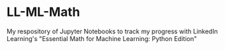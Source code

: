 # LL-ML-Math
My respository of Jupyter Notebooks to track my progress with LinkedIn Learning's "Essential Math for Machine Learning: Python Edition"
